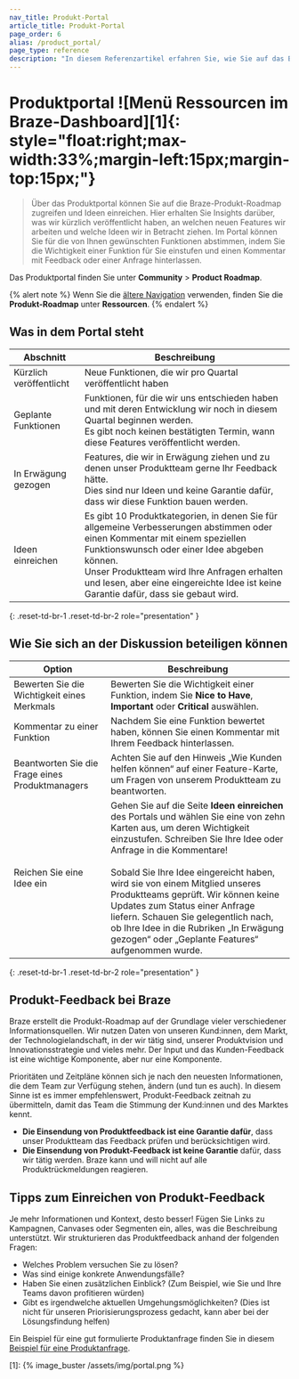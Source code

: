 ```yaml
---
nav_title: Produkt-Portal
article_title: Produkt-Portal
page_order: 6
alias: /product_portal/
page_type: reference
description: "In diesem Referenzartikel erfahren Sie, wie Sie auf das Braze-Produktportal zugreifen und es nutzen können, um über das Dashboard Feedback zu geben."
---
```


# Produktportal ![Menü Ressourcen im Braze-Dashboard][1]{: style="float:right;max-width:33%;margin-left:15px;margin-top:15px;"}

> Über das Produktportal können Sie auf die Braze-Produkt-Roadmap zugreifen und Ideen einreichen. Hier erhalten Sie Insights darüber, was wir kürzlich veröffentlicht haben, an welchen neuen Features wir arbeiten und welche Ideen wir in Betracht ziehen. Im Portal können Sie für die von Ihnen gewünschten Funktionen abstimmen, indem Sie die Wichtigkeit einer Funktion für Sie einstufen und einen Kommentar mit Feedback oder einer Anfrage hinterlassen. 

Das Produktportal finden Sie unter **Community** > **Product Roadmap**.

{% alert note %}
Wenn Sie die [ältere Navigation]({{site.baseurl}}/navigation) verwenden, finden Sie die **Produkt-Roadmap** unter **Ressourcen**.
{% endalert %}

## Was in dem Portal steht

| Abschnitt | Beschreibung |
| --- | --- |
| Kürzlich veröffentlicht | Neue Funktionen, die wir pro Quartal veröffentlicht haben |
| Geplante Funktionen | Funktionen, für die wir uns entschieden haben und mit deren Entwicklung wir noch in diesem Quartal beginnen werden. <br>Es gibt noch keinen bestätigten Termin, wann diese Features veröffentlicht werden. |
| In Erwägung gezogen | Features, die wir in Erwägung ziehen und zu denen unser Produktteam gerne Ihr Feedback hätte. <br>Dies sind nur Ideen und keine Garantie dafür, dass wir diese Funktion bauen werden. |
| Ideen einreichen | Es gibt 10 Produktkategorien, in denen Sie für allgemeine Verbesserungen abstimmen oder einen Kommentar mit einem speziellen Funktionswunsch oder einer Idee abgeben können. <br>Unser Produktteam wird Ihre Anfragen erhalten und lesen, aber eine eingereichte Idee ist keine Garantie dafür, dass sie gebaut wird. |
{: .reset-td-br-1 .reset-td-br-2 role="presentation" }

## Wie Sie sich an der Diskussion beteiligen können

| Option | Beschreibung |
| --- | --- |
| Bewerten Sie die Wichtigkeit eines Merkmals | Bewerten Sie die Wichtigkeit einer Funktion, indem Sie **Nice to Have**, **Important** oder **Critical** auswählen. |
| Kommentar zu einer Funktion | Nachdem Sie eine Funktion bewertet haben, können Sie einen Kommentar mit Ihrem Feedback hinterlassen. |
| Beantworten Sie die Frage eines Produktmanagers | Achten Sie auf den Hinweis „Wie Kunden helfen können“ auf einer Feature-Karte, um Fragen von unserem Produktteam zu beantworten. |
| Reichen Sie eine Idee ein | Gehen Sie auf die Seite **Ideen einreichen** des Portals und wählen Sie eine von zehn Karten aus, um deren Wichtigkeit einzustufen. Schreiben Sie Ihre Idee oder Anfrage in die Kommentare! <br><br>Sobald Sie Ihre Idee eingereicht haben, wird sie von einem Mitglied unseres Produktteams geprüft. Wir können keine Updates zum Status einer Anfrage liefern. Schauen Sie gelegentlich nach, ob Ihre Idee in die Rubriken „In Erwägung gezogen“ oder „Geplante Features“ aufgenommen wurde. |
{: .reset-td-br-1 .reset-td-br-2 role="presentation" }

## Produkt-Feedback bei Braze

Braze erstellt die Produkt-Roadmap auf der Grundlage vieler verschiedener Informationsquellen. Wir nutzen Daten von unseren Kund:innen, dem Markt, der Technologielandschaft, in der wir tätig sind, unserer Produktvision und Innovationsstrategie und vieles mehr. Der Input und das Kunden-Feedback ist eine wichtige Komponente, aber nur eine Komponente. 

Prioritäten und Zeitpläne können sich je nach den neuesten Informationen, die dem Team zur Verfügung stehen, ändern (und tun es auch). In diesem Sinne ist es immer empfehlenswert, Produkt-Feedback zeitnah zu übermitteln, damit das Team die Stimmung der Kund:innen und des Marktes kennt. 

- **Die Einsendung von Produktfeedback ist eine Garantie dafür**, dass unser Produktteam das Feedback prüfen und berücksichtigen wird. 
- **Die Einsendung von Produkt-Feedback ist keine Garantie** dafür, dass wir tätig werden. Braze kann und will nicht auf alle Produktrückmeldungen reagieren. 

## Tipps zum Einreichen von Produkt-Feedback

Je mehr Informationen und Kontext, desto besser! Fügen Sie Links zu Kampagnen, Canvases oder Segmenten ein, alles, was die Beschreibung unterstützt. Wir strukturieren das Produktfeedback anhand der folgenden Fragen:

- Welches Problem versuchen Sie zu lösen?
- Was sind einige konkrete Anwendungsfälle?
- Haben Sie einen zusätzlichen Einblick? (Zum Beispiel, wie Sie und Ihre Teams davon profitieren würden)
- Gibt es irgendwelche aktuellen Umgehungsmöglichkeiten? (Dies ist nicht für unseren Priorisierungsprozess gedacht, kann aber bei der Lösungsfindung helfen) 

Ein Beispiel für eine gut formulierte Produktanfrage finden Sie in diesem [Beispiel für eine Produktanfrage]({{site.baseurl}}/product_request/). 

[1]: {% image_buster /assets/img/portal.png %}
